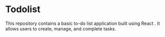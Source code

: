 # Todolist
This repository contains a basic to-do list application built using React . It allows users to create, manage, and complete tasks. 
